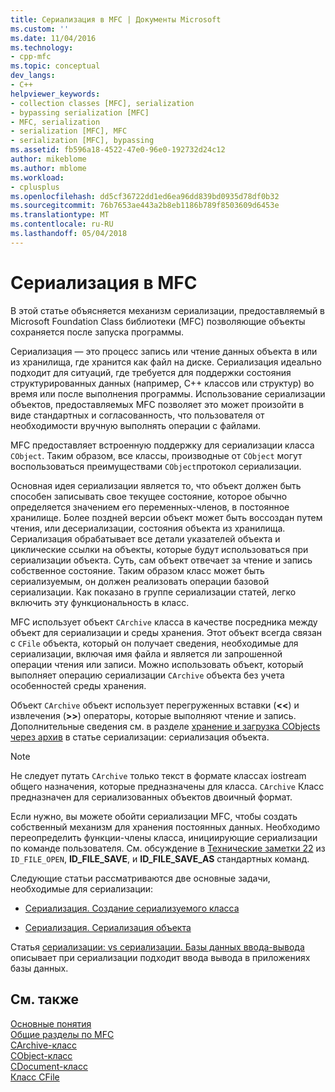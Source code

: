 ```yaml
---
title: Сериализация в MFC | Документы Microsoft
ms.custom: ''
ms.date: 11/04/2016
ms.technology:
- cpp-mfc
ms.topic: conceptual
dev_langs:
- C++
helpviewer_keywords:
- collection classes [MFC], serialization
- bypassing serialization [MFC]
- MFC, serialization
- serialization [MFC], MFC
- serialization [MFC], bypassing
ms.assetid: fb596a18-4522-47e0-96e0-192732d24c12
author: mikeblome
ms.author: mblome
ms.workload:
- cplusplus
ms.openlocfilehash: dd5cf36722dd1ed6ea96dd839bd0935d78df0b32
ms.sourcegitcommit: 76b7653ae443a2b8eb1186b789f8503609d6453e
ms.translationtype: MT
ms.contentlocale: ru-RU
ms.lasthandoff: 05/04/2018
---
```

# <a name="serialization-in-mfc"></a>Сериализация в MFC
В этой статье объясняется механизм сериализации, предоставляемый в Microsoft Foundation Class библиотеки (MFC) позволяющие объекты сохраняется после запуска программы.  
  
 Сериализация — это процесс запись или чтение данных объекта в или из хранилища, где хранится как файл на диске. Сериализация идеально подходит для ситуаций, где требуется для поддержки состояния структурированных данных (например, C++ классов или структур) во время или после выполнения программы. Использование сериализации объектов, предоставляемых MFC позволяет это может произойти в виде стандартных и согласованность, что пользователя от необходимости вручную выполнять операции с файлами.  
  
 MFC предоставляет встроенную поддержку для сериализации класса `CObject`. Таким образом, все классы, производные от `CObject` могут воспользоваться преимуществами `CObject`протокол сериализации.  
  
 Основная идея сериализации является то, что объект должен быть способен записывать свое текущее состояние, которое обычно определяется значением его переменных-членов, в постоянное хранилище. Более поздней версии объект может быть воссоздан путем чтения, или десериализации, состояния объекта из хранилища. Сериализация обрабатывает все детали указателей объекта и циклические ссылки на объекты, которые будут использоваться при сериализации объекта. Суть, сам объект отвечает за чтение и запись собственное состояние. Таким образом класс может быть сериализуемым, он должен реализовать операции базовой сериализации. Как показано в группе сериализации статей, легко включить эту функциональность в класс.  
  
 MFC использует объект `CArchive` класса в качестве посредника между объект для сериализации и среды хранения. Этот объект всегда связан с `CFile` объекта, который он получает сведения, необходимые для сериализации, включая имя файла и является ли запрошенной операции чтения или записи. Можно использовать объект, который выполняет операцию сериализации `CArchive` объекта без учета особенностей среды хранения.  
  
 Объект `CArchive` объект использует перегруженных вставки (**<\<**) и извлечения (**>>**) операторы, которые выполняют чтение и запись. Дополнительные сведения см. в разделе [хранение и загрузка CObjects через архив](../mfc/storing-and-loading-cobjects-via-an-archive.md) в статье сериализации: сериализация объекта.  
  
> [!NOTE]
>  Не следует путать `CArchive` только текст в формате классах iostream общего назначения, которые предназначены для класса. `CArchive` Класс предназначен для сериализованных объектов двоичный формат.  
  
 Если нужно, вы можете обойти сериализации MFC, чтобы создать собственный механизм для хранения постоянных данных. Необходимо переопределить функции-члены класса, инициирующие сериализации по команде пользователя. См. обсуждение в [Технические заметки 22](../mfc/tn022-standard-commands-implementation.md) из `ID_FILE_OPEN`, **ID_FILE_SAVE**, и **ID_FILE_SAVE_AS** стандартных команд.  
  
 Следующие статьи рассматриваются две основные задачи, необходимые для сериализации:  
  
-   [Сериализация. Создание сериализуемого класса](../mfc/serialization-making-a-serializable-class.md)  
  
-   [Сериализация. Сериализация объекта](../mfc/serialization-serializing-an-object.md)  
  
 Статья [сериализации: vs сериализации. Базы данных ввода-вывода](../mfc/serialization-serialization-vs-database-input-output.md) описывает при сериализации подходит ввода вывода в приложениях базы данных.  
  
## <a name="see-also"></a>См. также  
 [Основные понятия](../mfc/mfc-concepts.md)   
 [Общие разделы по MFC](../mfc/general-mfc-topics.md)   
 [CArchive-класс](../mfc/reference/carchive-class.md)   
 [CObject-класс](../mfc/reference/cobject-class.md)   
 [CDocument-класс](../mfc/reference/cdocument-class.md)   
 [Класс CFile](../mfc/reference/cfile-class.md)
